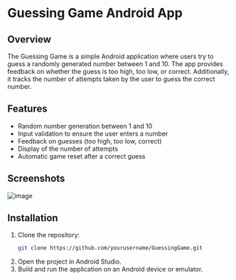# Guessing Game Android App

## Overview
The Guessing Game is a simple Android application where users try to guess a randomly generated number between 1 and 10. The app provides feedback on whether the guess is too high, too low, or correct. Additionally, it tracks the number of attempts taken by the user to guess the correct number.

## Features
- Random number generation between 1 and 10
- Input validation to ensure the user enters a number
- Feedback on guesses (too high, too low, correct)
- Display of the number of attempts
- Automatic game reset after a correct guess

## Screenshots
![image](https://github.com/jallow13/PRODIGY_SD_02/assets/147343695/5e070339-c7ae-4c48-a125-d8e1915fd128)


## Installation
1. Clone the repository:
    ```sh
    git clone https://github.com/yourusername/GuessingGame.git
    ```
2. Open the project in Android Studio.
3. Build and run the application on an Android device or emulator.

